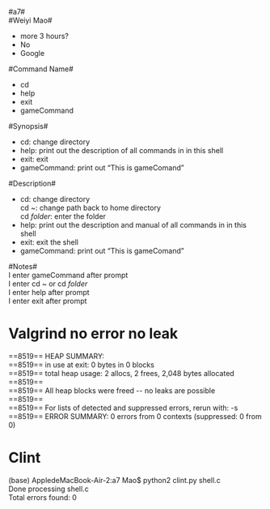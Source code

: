 #a7#  
#Weiyi Mao#  
- more 3 hours?
- No
- Google

#Command Name#  
- cd  
- help  
- exit  
- gameCommand  
  
#Synopsis#  
- cd: change directory  
- help: print out the description of all commands in in this shell  
- exit: exit
- gameCommand: print out “This is gameComand”  

#Description#  
- cd: change directory  
	cd ~: change path back to home directory  
	cd _folder_: enter the folder   
- help: print out the description and manual of all commands in in this shell  
- exit: exit the shell  
- gameCommand: print out “This is gameComand”  

#Notes#  
I enter gameCommand after prompt  
I enter cd ~ or cd _folder_  
I enter help after prompt  
I enter exit after prompt  



# **Valgrind no error no leak**  

==8519== HEAP SUMMARY:  
==8519==     in use at exit: 0 bytes in 0 blocks  
==8519==   total heap usage: 2 allocs, 2 frees, 2,048 bytes allocated  
==8519==  
==8519== All heap blocks were freed -- no leaks are possible  
==8519==  
==8519== For lists of detected and suppressed errors, rerun with: -s  
==8519== ERROR SUMMARY: 0 errors from 0 contexts (suppressed: 0 from 0)  


# **Clint**  
(base) AppledeMacBook-Air-2:a7 Mao$ python2 clint.py shell.c  
Done processing shell.c  
Total errors found: 0  

